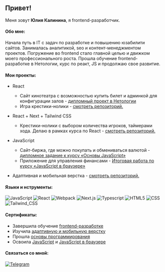 ## Привет! 

Меня зовут **Юлия Калинина**, я frontend-разработчик. 

#### Обо мне:
Начала путь в IT c задач по разработке и повышению юзабилити сайтов. Занималась аналитикой, seo и контент-менеджментом проектов. Погружение во frontend стало главной целью и движком моего профессионального роста. Прошла обучение frontend-разработке в Нетологии, курс по реакт, JS и продолжаю свое развитие. 

#### Мои проекты:
- React
  - Сайт кинотеатра с возможностью купить билет и админкой для конфигурации залов - [дипломный проект в Нетологии](https://github.com/yulia-kalinina/CinemaWebsiteWithAdminPanel)
  - Игра крестики-нолики - [cмотреть репозиторий.]()
  
- React + Next + Tailwind CSS
  - Крестики-нолики с выбором количества игроков, таймерами хода. Делаю в рамках курса по React - [cмотреть репозиторий.]()

- JavaScript
  - Cайт-биржа, где можно покупать и обмениваться валютой - [дипломное задание к курсу «Основы JavaScript»](https://github.com/yulia-kalinina/NetcoinExchangeApp_baseJsWork)
  - Приложение для управления финансами - [Итоговая работа по курсу «JavaScript в браузере»](https://github.com/yulia-kalinina/FinanceManagementApp_baseJsWork)

- Адаптивная и мобильная верстка - [смотреть репозиторий.](https://github.com/yulia-kalinina/AdaptiveWebsite)


#### Языки и нструменты:
  ![JavaScript](https://img.shields.io/badge/-JavaScript-474A51?logo=JavaScript)
  ![React](https://img.shields.io/badge/-React-474A51?logo=React)
  ![Webpack](https://img.shields.io/badge/-Webpack-474A51?logo=Webpack)
  ![Next.js](https://img.shields.io/badge/-Next.js-474A51?logo=Next.js)
  ![Typescript](https://img.shields.io/badge/-Typescript-474A51?logo=Typescript)
  ![HTML5](https://img.shields.io/badge/-HTML5-474A51?logo=HTML5)
  ![CSS](https://img.shields.io/badge/-CSS-474A51?logo=CSS)
  ![Tailwind_CSS](https://img.shields.io/badge/-Tailwind_CSS-474A51?logo=tailwindcss)


#### Сертификаты:
- Завершила обучение [frontend-разработке](https://github.com/yulia-kalinina/yulia-kalinina/blob/main/%20certificates/frontend-developer.pdf)
- Изучила [адаптивную и мобильную верстку](https://github.com/yulia-kalinina/yulia-kalinina/blob/main/%20certificates/adaptive_mobile_layout.pdf)
- Прошла [основы программирования](https://github.com/yulia-kalinina/yulia-kalinina/blob/main/%20certificates/programming_basics.pdf)
- Освоила [JavaScript](https://github.com/yulia-kalinina/yulia-kalinina/blob/main/%20certificates/javascript_basics.pdf) и [JavaScript в браузере](https://github.com/yulia-kalinina/yulia-kalinina/blob/main/%20certificates/javascript_in_browser.pdf)


#### Связаться со мной:
[![Telegram](https://img.shields.io/badge/-Telegram-474A51?logo=Telegram)](https://t.me/kalininaullia)
